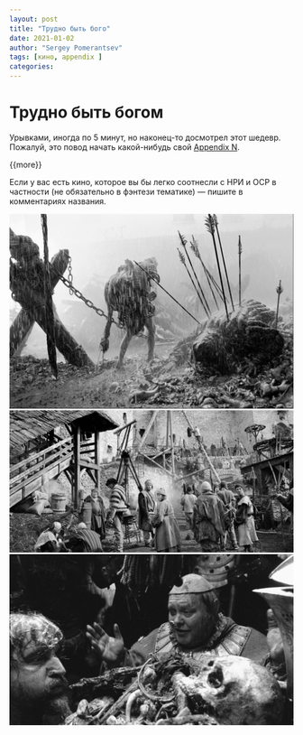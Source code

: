 ```yaml
---
layout: post
title: "Трудно быть бого"
date: 2021-01-02
author: "Sergey Pomerantsev"
tags: [кино, appendix ]
categories:
---
```


# Трудно быть богом

Урывками, иногда по 5 минут, но наконец-то досмотрел этот шедевр. Пожалуй, это повод начать какой-нибудь свой [Appendix N](https://stuartzaq.blot.im/appendix-n).

{{more}}

Если у вас есть кино, которое вы бы легко соотнесли с НРИ и ОСР в частности (не обязательно в фэнтези тематике) — пишите в комментариях названия.

![](/assets/images/_trudno_1.jpg)
![](/assets/images/_trudno_2.jpg)
![](/assets/images/_trudno_3.jpg)
